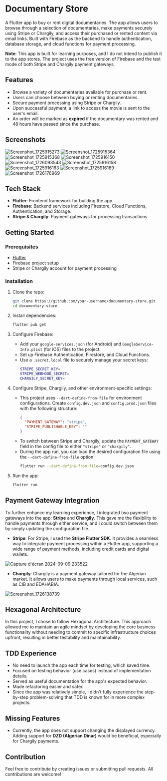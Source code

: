 # Documentary Store

A Flutter app to buy or rent digital documentaries. The app allows users to browse through a selection of documentaries, make payments securely using Stripe or Chargily, and access their purchased or rented content via email links. Built with Firebase as the backend to handle authentication, database storage, and cloud functions for payment processing.

**Note**: This app is built for learning purposes, and I do not intend to publish it to the app stores. The project uses the free version of Firebase and the test mode of both Stripe and Chargily payment gateways.

## Features

- Browse a variety of documentaries available for purchase or rent.
- Users can choose between buying or renting documentaries.
- Secure payment processing using Stripe or Chargily.
- Upon successful payment, a link to access the movie is sent to the user's email.
- An order will be marked as **expired** if the documentary was rented and 48 hours have passed since the purchase.

## Screenshots

![Screenshot_1725915273](https://github.com/user-attachments/assets/63964185-5909-487f-aa32-0bd1442ebaab)
![Screenshot_1725915364](https://github.com/user-attachments/assets/ec32cd10-a5dd-48a1-b139-505881c32de8)
![Screenshot_1725915368](https://github.com/user-attachments/assets/01600728-d556-430a-806a-cd6aeed793c3)
![Screenshot_1725916150](https://github.com/user-attachments/assets/fca3884a-79c9-4d74-afa5-88f20a11a13e)
![Screenshot_1726093543](https://github.com/user-attachments/assets/8aa17d3a-f676-4371-a624-c8949ef5203b)
![Screenshot_1725916158](https://github.com/user-attachments/assets/0a88c7b1-fbb1-49fe-8018-5aaa530c4083)
![Screenshot_1725916163](https://github.com/user-attachments/assets/0eebeb2e-b2ed-4d0a-ab4f-a64866427bf8)
![Screenshot_1725916189](https://github.com/user-attachments/assets/4e92a633-77f3-4643-96dd-e944bf20a462)
![Screenshot_1726176969](https://github.com/user-attachments/assets/abf4b47b-26fe-4a6a-977d-17e5b1354c8f)


## Tech Stack

- **Flutter**: Frontend framework for building the app.
- **Firebase**: Backend services including Firestore, Cloud Functions, Authentication, and Storage.
- **Stripe & Chargily**: Payment gateways for processing transactions.

## Getting Started

### Prerequisites

- [Flutter](https://flutter.dev/docs/get-started/install)
- Firebase project setup
- Stripe or Chargily account for payment processing

### Installation

1. Clone the repo:
    ```bash
    git clone https://github.com/your-username/documentary-store.git
    cd documentary-store
    ```

2. Install dependencies:
    ```bash
    flutter pub get
    ```

3. Configure Firebase:
    - Add your `google-services.json` (for Android) and `GoogleService-Info.plist` (for iOS) files to the project.
    - Set up Firebase Authentication, Firestore, and Cloud Functions.
    - Use a `.secret.local` file to securely manage your secret keys:
      ```bash
      STRIPE_SECRET_KEY=
      STRIPE_WEBHOOK_SECRET=
      CHARGILY_SECRET_KEY=
      ```

4. Configure Stripe, Chargily, and other environment-specific settings:
    - This project uses `--dart-define-from-file` for environment configurations. Create `config.dev.json` and `config.prod.json` files with the following structure:
      ```json
      {
        "PAYMENT_GATEWAY": "stripe", 
        "STRIPE_PUBLISHABLE_KEY": ""
      }
      ```
    - To switch between Stripe and Chargily, update the `PAYMENT_GATEWAY` field in the config file to either `"stripe"` or `"chargily"`.
    - During the app run, you can load the desired configuration file using the `--dart-define-from-file` option:
      ```bash
      flutter run --dart-define-from-file=config.dev.json
      ```

5. Run the app:
    ```bash
    flutter run
    ```

## Payment Gateway Integration

To further enhance my learning experience, I integrated two payment gateways into the app: **Stripe** and **Chargily**. This gave me the flexibility to handle payments through either service, and I could switch between them by simply updating the configuration file.

- **Stripe**: For Stripe, I used the **Stripe Flutter SDK**. It provides a seamless way to integrate payment processing within a Flutter app, supporting a wide range of payment methods, including credit cards and digital wallets.

![Capture d'écran 2024-09-09 233522](https://github.com/user-attachments/assets/94c1de16-6e9e-4cc7-9290-60fa8a5b4e3f)

- **Chargily**: Chargily is a payment gateway tailored for the Algerian market. It allows users to make payments through local services, such as CIB and EDAHABIA.

![Screenshot_1726138739](https://github.com/user-attachments/assets/dc121ad5-1cb0-43a0-bc78-f279d2192268)

## Hexagonal Architecture

In this project, I chose to follow Hexagonal Architecture. This approach allowed me to maintain an agile mindset by developing the core business functionality without needing to commit to specific infrastructure choices upfront, resulting in better testability and maintainability.


## TDD Experience

- No need to launch the app each time for testing, which saved time.
- Focused on testing behavior (use cases) instead of implementation details.
- Served as useful documentation for the app's expected behavior.
- Made refactoring easier and safer.
- Since the app was relatively simple, I didn't fully experience the step-by-step problem-solving that TDD is known for in more complex projects.

## Missing Features

- Currently, the app does not support changing the displayed currency. Adding support for **DZD (Algerian Dinar)** would be beneficial, especially for Chargily payments.

## Contribution

Feel free to contribute by creating issues or submitting pull requests. All contributions are welcome!
